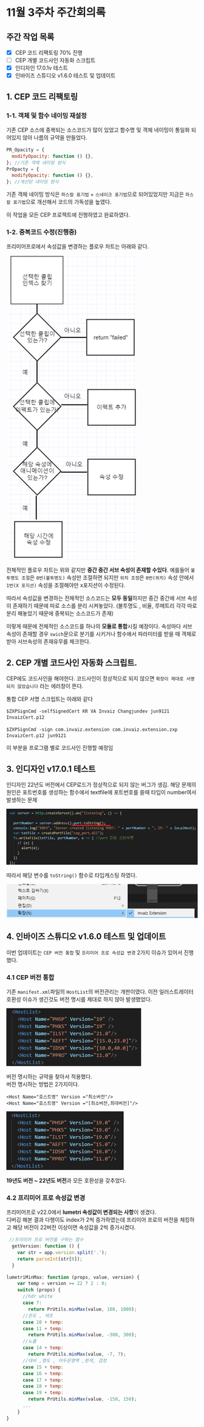 # 11월 3주차 주간회의록

## 주간 작업 목록

- [x] CEP 코드 리팩토링 70% 진행
- [ ] CEP 개별 코드사인 자동화 스크립트
- [x] 인디자인 17.0.1v 테스트
- [x] 인바이즈 스튜디오 v1.6.0 테스트 및 업데이트

## 1. CEP 코드 리팩토링

### 1-1. 객체 및 함수 네이밍 재설정

기존 CEP 소스에 중복되는 소스코드가 많이 있었고 함수명 및 객체 네이밍이 통일화 되어있지 않아 나름의 규약을 만들었다.

```js
PR_Opacity = {
  modifyOpacity: function () {},
}; //기존 객체 네이밍 방식
PrOpacty = {
  modifyOpacity: function () {},
}; //개선된 네이밍 방식
```

기존 객체 네이밍 방식은 `파스칼 표기법` + `스네이크 표기법`으로 되어있었지만 지금은 `파스칼 표기법`으로 개선해서 코드의 가독성을 높였다.

이 작업을 모든 CEP 프로젝트에 진행하였고 완료하였다.

### 1-2. 중복코드 수정(진행중)

프리미어프로에서 속성값을 변경하는 플로우 차트는 아래와 같다.

![속성변경플로우차트](../Asset/flowchart.PNG)

전체적인 플로우 차트는 위와 같지만 **중간 중간 서브 속성이 존재할 수있다**.
예를들어 `불투명도 조절`은 `0번(불투명도)` 속성만 조절하면 되지만 `위치 조정`은 `0번(위치)` 속성 안에서 `1번(X 포지션)` 속성을 조절해야만 x포지션이 수정된다.

따라서 속성값을 변경하는 전체적인 소스코드는 **모두 동일**하지만 중간 중간에 서브 속성이 존재하기 때문에 따로 소스를 분리 시켜놓았다. (불투명도 , 비율, 루메트리 각각 따로 분리 해놓았기 때문에 중복되는 소스코드가 존재)

이렇게 때문에 전체적인 소스코드를 하나의 **모듈로 통합**시킬 예정이다.
속성마다 서브 속성이 존재할 경우 `swich`문으로 분기를 시키거나 함수에서 파라미터를 받을 때 객체로 받아 서브속성의 존재유무를 체크한다.

## 2. CEP 개별 코드사인 자동화 스크립트.

CEP에도 코드사인을 해야한다. 코드사인이 정상적으로 되지 않으면 `확장이 제대로 서명되지 않았습니다` 라는 에러창이 뜬다.

통합 CEP 서명 스크립트는 아래와 같다

```
$ZXPSignCmd -selfSignedCert KR VA Invaiz Changjundev jun9121 InvaizCert.p12

$ZXPSignCmd -sign com.invaiz.extension com.invaiz.extension.zxp InvaizCert.p12 jun9121
```

이 부분을 프로그램 별로 코드사인 진행할 예정임

## 3. 인디자인 v17.0.1 테스트

인디자인 22년도 버전에서 CEP로드가 정상적으로 되지 않는 버그가 생김.
해당 문제의 원인은 포트번호를 생성하는 함수에서 textfile에 포트번호를 쓸때 타입이 number여서 발생하는 문제

![속성변경플로우차트](../Asset/portnumber.png)

따라서 해당 변수를 `toString()` 함수로 타입캐스팅 하였다.

![정상작동](../Asset/indesign.png)

## 4. 인바이즈 스튜디오 v1.6.0 테스트 및 업데이트

이번 업데이트는 `CEP 버전 통합` 및 `프리미어 프로 속성값 변경` 2가지 이슈가 있어서 진행했다.

### 4.1 CEP 버전 통합

기존 `manifest.xml`파일의 `HostList`의 버전관리는 개판이였다.
이전 일러스트레이터 호환성 이슈가 생긴것도 버전 명시를 제대로 하지 않아 발생했었다.

![기존](../Asset/cep1.png)

버전 명시하는 규약을 찾아서 적용했다.  
버전 명시하는 방법은 2가지이다.

```
<Host Name="호스트명" Version ="최소버전"/>
<Host Name="호스트명" Version ="[최소버전,최대버전]"/>
```

![개선](../Asset/cep2.png)

**19년도 버전 ~ 22년도 버전**과 모든 호환성을 갖추었다.

### 4.2 프리미어 프로 속성값 변경

프리미어프로 v22.0에서 **lumetri 속성값이 변경되는 사항**이 생겼다.  
디버깅 해본 결과 다행이도 index가 2씩 증가하였는데 프리미어 프로의 버전을 체킹하고 해당 버전이 22버전 이상이면 속성값을 2씩 증가시켰다.

```js
 //프리미어 프로 버전을 구하는 함수
  getVersion: function () {
    var str = app.version.split('.');
    return parseInt(str[0]);
  }
```

```js
lumetriMinMax: function (props, value, version) {
    var temp = version >= 22 ? 2 : 0;
    switch (props) {
      //hdr white
      case 7:
        return PrUtils.minMax(value, 100, 1000);
      //온도 , 색조
      case 10 + temp:
      case 11 + temp:
        return PrUtils.minMax(value, -300, 300);
      //노출
      case 14 + temp:
        return PrUtils.minMax(value, -7, 7);
      //대비 ,명도 , 어두운영역 ,흰색, 검정
      case 15 + temp:
      case 16 + temp:
      case 17 + temp:
      case 18 + temp:
      case 19 + temp:
        return PrUtils.minMax(value, -150, 150);
      ...
    }
}
```

